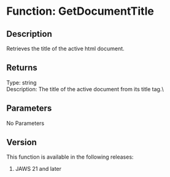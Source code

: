 # Function: GetDocumentTitle

## Description

Retrieves the title of the active html document.

## Returns

Type: string\
Description: The title of the active document from its title tag.\

## Parameters

No Parameters

## Version

This function is available in the following releases:

1.  JAWS 21 and later
